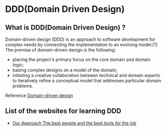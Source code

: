 DDD(Domain Driven Design)
=====================================

What is DDD(Domain Driven Design) ?
-------------------------------------
Domain-driven design (DDD) is an approach to software development for complex needs by connecting the implementation to an evolving model.[1] The premise of domain-driven design is the following:

- placing the project's primary focus on the core domain and domain logic;
- basing complex designs on a model of the domain;
- initiating a creative collaboration between technical and domain experts to iteratively refine a conceptual model that addresses particular domain problems.

Reference [Domain-driven design](https://en.wikipedia.org/wiki/Domain-driven_design)

## List of the websites for learning DDD
- [Our Approach The best people and the best tools for the job](http://newmedialabs.co.za/approach)
